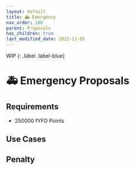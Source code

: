 ```yaml
---
layout: default
title: 🚑 Emergency
nav_order: 100
parent: Proposals
has_children: true
last_modified_date: 2022-11-05
---
```


WIP
{: .label .label-blue}


# 🚑 Emergency Proposals

## Requirements

* 250000 fYFD Points

## Use Cases

## Penalty
